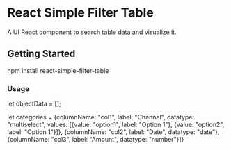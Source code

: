 # React Simple Filter Table

A UI React component to search table data and visualize it.

## Getting Started

npm install react-simple-filter-table

### Usage
let objectData = [];

let categories = {columnName: "col1", label: "Channel", datatype: "multiselect", values: [{value: "option1", label: "Option 1"}, {value: "option2", label: "Option 1"}]},
{columnName: "col2", label: "Date", datatype: "date"},
{columnName: "col3", label: "Amount", datatype: "number"}]}

<Filter
categories={categories}
filterObject={objectData}
filterUpdated={this.filterUpdated}
filterTagUpdated={this.filterTagUpdated}
label="Filter Opportunities"
name="Opportunities"/>
